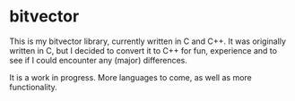 bitvector
=========

This is my bitvector library, currently written in C and C++. 
It was originally written in C, but I decided to convert it to C++ for fun, experience and to see if I could encounter any (major) differences.

It is a work in progress. More languages to come, as well as more functionality.
